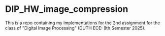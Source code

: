# DIP_HW_image_compression
This is a repo containing my implementations for the 2nd assignment for the class of "Digital Image Processing" (DUTH ECE: 8th Semester 2025).

